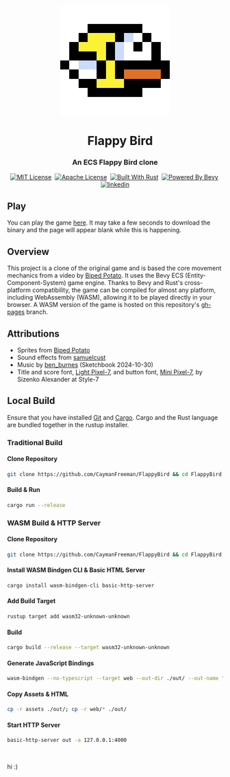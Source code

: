 <p align="center">
  <a href="https://CaymanFreeman.github.io/FlappyBird"><img src="assets/icon.png" width="256" height="256" alt="Flappy Bird Logo"></a>
</p>

<div id="toc" align="center">
  <ul style="list-style: none;">
    <summary>
      <h1 align="center">
        Flappy Bird
      </h1>
    </summary>
  </ul>
</div>

<h3 align="center">
  An ECS Flappy Bird clone
</h3>

<p align="center">
  <a href="https://github.com/CaymanFreeman/FlappyBird/blob/main/LICENSE-MIT.md"><img alt="MIT License" src="https://img.shields.io/badge/license-MIT-%23B20D35?style=flat"></a>&nbsp;
  <a href="https://github.com/CaymanFreeman/FlappyBird/blob/main/LICENSE-APACHE.md"><img alt="Apache License" src="https://img.shields.io/badge/license-Apache-%23a6215a?style=flat"></a>&nbsp;
  <a href="https://www.rust-lang.org/"><img alt="Built With Rust" src="https://img.shields.io/badge/built_with-Rust-%23f74c00?style=flat"></a>&nbsp;
  <a href="https://bevyengine.org/"><img alt="Powered By Bevy" src="https://img.shields.io/badge/powered_by-Bevy-%23232326?style=flat"></a>&nbsp;
  <a href="https://www.linkedin.com/in/caymanfreeman/"><img alt="linkedin" src="https://img.shields.io/badge/linkedin-Connect_with_me-%230072b1?style=flat"></a>
</p>

## Play

You can play the game [here](https://CaymanFreeman.github.io/FlappyBird). It may take a few seconds to download the
binary and the page will appear blank while this is happening.

## Overview

This project is a clone of the original game and is based the core movement mechanics from a video
by [Biped Potato](https://www.youtube.com/watch?v=_C28kqin94c). It uses the Bevy ECS (Entity-Component-System) game
engine. Thanks to Bevy and Rust's cross-platform compatibility, the game can be compiled
for almost any platform, including WebAssembly (WASM), allowing it to be played directly in your browser. A WASM version
of the game is hosted on this repository's [gh-pages](https://github.com/CaymanFreeman/FlappyBird/tree/gh-pages) branch.

## Attributions

- Sprites from [Biped Potato](https://github.com/Biped-Potato/flappy_bird/tree/master/assets)
- Sound effects from [samuelcust](https://github.com/samuelcust/flappy-bird-assets/tree/master/audio)
- Music by [ben_burnes](https://tallbeard.itch.io/music-loop-bundle) (Sketchbook 2024-10-30)
- Title and score font, [Light Pixel-7](https://www.1001fonts.com/light-pixel-7-font.html), and button
  font, [Mini Pixel-7](https://www.1001fonts.com/mini-pixel-7-font.html), by
  Sizenko Alexander at Style-7

## Local Build

Ensure that you have installed [Git](https://git-scm.com/downloads)
and [Cargo](https://www.rust-lang.org/tools/install). Cargo and the Rust
language are bundled together in the rustup installer.

### Traditional Build

#### Clone Repository

```bash
git clone https://github.com/CaymanFreeman/FlappyBird && cd FlappyBird
```

#### Build & Run

```bash
cargo run --release 
```

### WASM Build & HTTP Server

#### Clone Repository

```bash
git clone https://github.com/CaymanFreeman/FlappyBird && cd FlappyBird
```

#### Install WASM Bindgen CLI & Basic HTML Server

```bash
cargo install wasm-bindgen-cli basic-http-server
```

#### Add Build Target

```bash
rustup target add wasm32-unknown-unknown
```

#### Build

```bash
cargo build --release --target wasm32-unknown-unknown
```

#### Generate JavaScript Bindings

```bash
wasm-bindgen --no-typescript --target web --out-dir ./out/ --out-name "flappy_bird" ./target/wasm32-unknown-unknown/release/flappy_bird.wasm
```

#### Copy Assets & HTML

```bash
cp -r assets ./out/; cp -r web/* ./out/
```

#### Start HTTP Server

```bash
basic-http-server out -a 127.0.0.1:4000
```

‎

hi :)